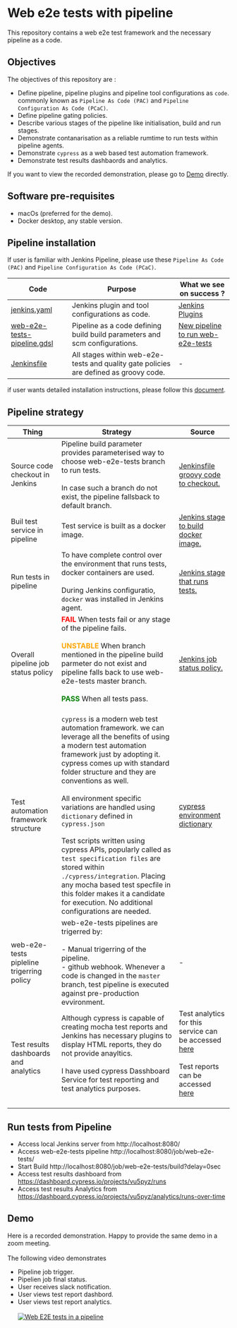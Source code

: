 # Web e2e tests with pipeline
This repository contains a web e2e test framework and the necessary pipeline as a code.

## Objectives
The objectives of this repository are :

- Define pipeline, pipeline plugins and pipeline tool configurations as `code`.  commonly known as `Pipeline As Code (PAC)` and `Pipeline Configuration As Code (PCaC)`.
- Define pipeline gating policies.
- Describe various stages of the pipeline like initialisation, build and run stages.
- Demonstrate contanarisation as a reliable rumtime to run tests within pipeline agents.
- Demonstrate `cypress` as a web based test automation framework.
- Demonstrate test results dashbaords and analytics.

If you want to view the recorded demonstration, please go to [Demo](#Demo) directly.

## Software pre-requisites
- macOs (preferred for the demo).
- Docker desktop, any stable version.

## Pipeline installation
If user is familiar with Jenkins Pipeline, please use these `Pipeline As Code (PAC)` and `Pipeline Configuration As Code (PCaC)`.

| Code | Purpose | What we see on success ?|
|------|---------|------------|
|[jenkins.yaml](jenkins.yaml) |Jenkins plugin and tool configurations as code.| [Jenkins Plugins](images/jenkins-plugin-configurations.png) |
|[web-e2e-tests-pipeline.gdsl](web-e2e-tests-pipeline.gdsl) |Pipeline as a code defining build build parameters and scm configurations.| [New pipeline to run web-e2e-tests](images/new-web-e2e-tests-pipeline.png) |
| [Jenkinsfile](Jenkinsfile)| All stages within web-e2e-tests and quality gate policies are defined as groovy code. | - |

if user wants detailed installation instructions, please follow this [document](INSTALLATION.md).

## Pipeline strategy

| Thing | Strategy | Source |
|-------|----------|--------|
| Source code checkout in Jenkins | Pipeline build parameter provides parameterised way to choose web-e2e-tests branch to run tests.<BR><BR>In case such a branch do not exist, the pipeline fallsback to default branch.| [Jenkinsfile groovy code to checkout.](https://github.com/sudharsan81/e2e-tests-with-pipeline/blob/main/Jenkinsfile#L20) |
| Buil test service in pipeline | Test service is built as a docker image. | [Jenkins stage to build docker image.](https://github.com/sudharsan81/e2e-tests-with-pipeline/blob/main/Jenkinsfile#L49) |
| Run tests in pipeline | To have complete control over the environment that runs tests, docker containers are used.<BR><BR>During Jenkins configuratio, `docker` was installed in Jenkins agent. | [Jenkins stage that runs tests.](https://github.com/sudharsan81/e2e-tests-with-pipeline/blob/main/Jenkinsfile#L58) |
| Overall pipeline job status policy | <span style="color:red">**FAIL**</span> When tests fail or any stage of the pipeline fails.<BR><BR><span style="color:orange">**UNSTABLE**</span> When branch mentioned in the pipeline build parmeter do not exist and pipeline falls back to use web-e2e-tests master branch.<BR><BR><span style="color:green">**PASS**</span> When all tests pass.<BR><BR>| [Jenkins job status policy.](https://github.com/sudharsan81/e2e-tests-with-pipeline/blob/main/Jenkinsfile#L72)|
| Test automation framework structure | `cypress` is a modern web test automation framework. we can leverage all the benefits of using a modern test automation framework just by adopting it. cypress comes up with standard folder structure and they are conventions as well.<BR><BR>All environment specific variations are handled using `dictionary` defined in `cypress.json`<BR><BR>Test scripts written using cypress APIs, popularly called as `test specification files` are stored within `./cypress/integration`. Placing any mocha based test specfile in this folder makes it a candidate for execution. No additional configurations are needed.| [cypress environment dictionary](https://github.com/sudharsan81/e2e-tests-with-pipeline/blob/main/cypress.json) |
| web-e2e-tests pipleline trigerring policy | web-e2e-tests pipelines are trigerred by: <BR><BR> - Manual trigerring of the pipeline.<BR>- github webhook. Whenever a code is changed in the `master` branch, test pipeline is executed against pre-production evvironment.| -  |
| Test results dashboards and analytics | Although cypress is capable of creating mocha test reports and Jenkins has necessary plugins to display HTML reports, they do not provide anayltics.<BR><BR>I have used cypress Dasshboard Service for test reporting and test analytics purposes.<BR><BR>| Test analytics for this service can be accessed [here](https://dashboard.cypress.io/projects/vu5pyz/analytics/runs-over-time) <BR><BR>Test reports can be accessed [here](https://dashboard.cypress.io/projects/vu5pyz/runs)<BR><BR> |

## Run tests from Pipeline
- Access local Jenkins server from http://localhost:8080/
- Access web-e2e-tests pipeline http://localhost:8080/job/web-e2e-tests/
- Start Build http://localhost:8080/job/web-e2e-tests/build?delay=0sec
- Access test results dashboard from https://dashboard.cypress.io/projects/vu5pyz/runs
- Access test results Analytics from https://dashboard.cypress.io/projects/vu5pyz/analytics/runs-over-time


## Demo
Here is a recorded demonstration. Happy to provide the same demo in a zoom meeting.<BR><BR>
The following video demonstrates
- Pipeline job trigger.
- Pipelien job final status.
- User receives slack notification.
- User views test report dashbord.
- User views test report analytics.
<BR><BR>
[![Web E2E tests in a pipeline](https://i.ytimg.com/vi/3LKqcDaCuQk/hqdefault.jpg)](https://youtu.be/yJrCiASh3_U)
